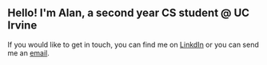 ## Hello! I'm Alan, a second year CS student @ UC Irvine

If you would like to get in touch, you can find me on [LinkdIn](https://www.linkedin.com/in/alan-yi-14003b225/) or you can send me an [email](yi.alan10@gmail.com).



<!--
**yialan6/yialan6** is a ✨ _special_ ✨ repository because its `README.md` (this file) appears on your GitHub profile.

Here are some ideas to get you started:

- 🔭 I’m currently working on ...
- 🌱 I’m currently learning ...
- 👯 I’m looking to collaborate on ...
- 🤔 I’m looking for help with ...
- 💬 Ask me about ...
- 📫 How to reach me: ...
- 😄 Pronouns: ...
- ⚡ Fun fact: ...
-->
